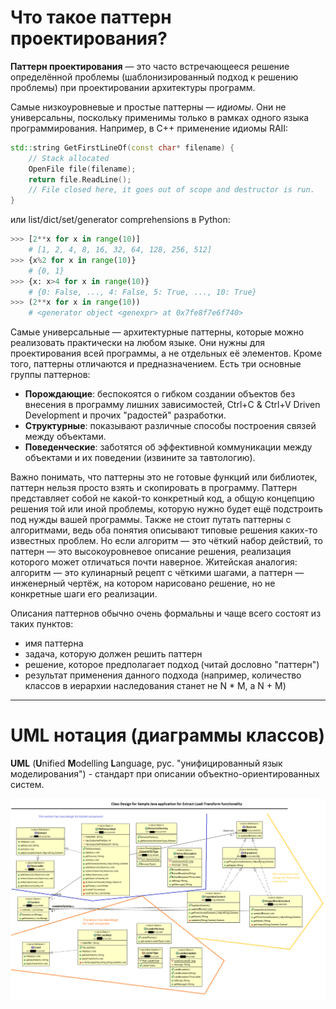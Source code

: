 # Что такое паттерн проектирования?

**Паттерн проектирования** — это часто встречающееся решение определённой проблемы (шаблонизированный подход к решению проблемы) при проектировании архитектуры программ.

Самые низкоуровневые и простые паттерны — *идиомы*. Они не универсальны, поскольку применимы только в рамках одного языка программирования. Например, в С++ применение идиомы RAII:
```c++
std::string GetFirstLineOf(const char* filename) {
    // Stack allocated
    OpenFile file(filename);
    return file.ReadLine();
    // File closed here, it goes out of scope and destructor is run.
}
```
или list/dict/set/generator comprehensions в Python:
```python
>>> [2**x for x in range(10)]
    # [1, 2, 4, 8, 16, 32, 64, 128, 256, 512]
>>> {x%2 for x in range(10)}
    # {0, 1}
>>> {x: x>4 for x in range(10)}
    # {0: False, ..., 4: False, 5: True, ..., 10: True}
>>> (2**x for x in range(10))
    # <generator object <genexpr> at 0x7fe8f7e6f740>
```

Самые универсальные — архитектурные паттерны, которые можно реализовать практически на любом языке. Они нужны для проектирования всей программы, а не отдельных её элементов.
Кроме того, паттерны отличаются и предназначением. Есть три основные группы паттернов:
  * **Порождающие**: беспокоятся о гибком создании объектов без внесения в программу лишних зависимостей, Ctrl+C & Ctrl+V Driven Development и прочих "радостей" разработки.
  * **Структурные**: показывают различные способы построения связей между объектами.
  * **Поведенческие**: заботятся об эффективной коммуникации между объектами и их поведении (извините за тавтологию).

Важно понимать, что паттерны это не готовые функций или библиотек, паттерн нельзя просто взять и скопировать в программу. Паттерн представляет собой не какой-то конкретный код, а общую концепцию решения той или иной проблемы, которую нужно будет ещё подстроить под нужды вашей программы.
Также не стоит путать паттерны с алгоритмами, ведь оба понятия описывают типовые решения каких-то известных проблем. Но если алгоритм — это чёткий набор действий, то паттерн — это высокоуровневое описание решения, реализация которого может отличаться почти наверное.
Житейская аналогия: алгоритм — это кулинарный рецепт с чёткими шагами, а паттерн — инженерный чертёж, на котором нарисовано решение, но не конкретные шаги его реализации.


Описания паттернов обычно очень формальны и чаще всего состоят из таких пунктов:
  * имя паттерна
  * задача, которую должен решить паттерн
  * решение, которое предполагает подход (читай дословно "паттерн")
  * результат применения данного подхода (например, количество классов в иерархии наследования станет не N * M, а N + M)

---

# UML нотация (диаграммы классов)

**UML** (**U**nified **M**odelling **L**anguage, рус. "унифицированный язык моделирования") - стандарт при описании объектно-ориентированных систем.

![Пример](./images/sample.png)


